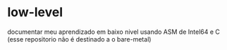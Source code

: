 # low-level
documentar meu aprendizado em baixo nivel usando ASM de Intel64 e C 
(esse repositorio não é destinado a o bare-metal)
